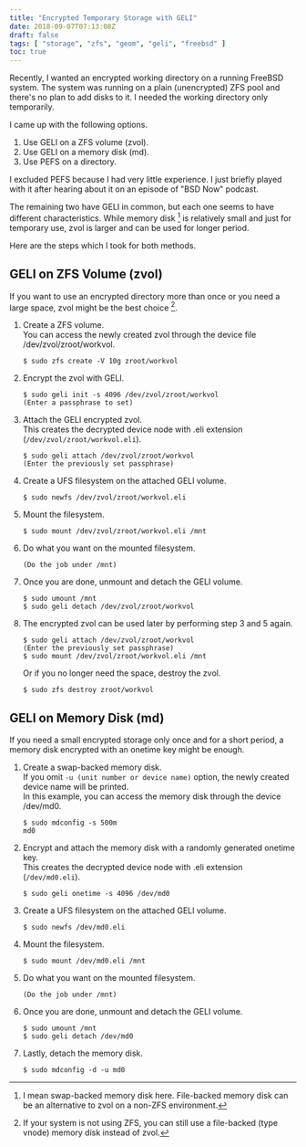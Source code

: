 ```yaml
---
title: "Encrypted Temporary Storage with GELI"
date: 2018-09-07T07:13:08Z
draft: false
tags: [ "storage", "zfs", "geom", "geli", "freebsd" ]
toc: true
---
```

Recently, I wanted an encrypted working directory on a running FreeBSD system. The system was running on a plain (unencrypted) ZFS pool and there's no plan to add disks to it. I needed the working directory only temporarily.

I came up with the following options.

1. Use GELI on a ZFS volume (zvol).
2. Use GELI on a memory disk (md).
3. Use PEFS on a directory.

I excluded PEFS because I had very little experience. I just briefly played with it after hearing about it on an episode of "BSD Now" podcast.

The remaining two have GELI in common, but each one seems to have different characteristics. While memory disk [^1] is relatively small and just for temporary use, zvol is larger and can be used for longer period.

[^1]: I mean swap-backed memory disk here. File-backed memory disk can be an alternative to zvol on a non-ZFS environment.

Here are the steps which I took for both methods.

## GELI on ZFS Volume (zvol)
If you want to use an encrypted directory more than once or you need a large space, zvol might be the best choice [^2].

[^2]: If your system is not using ZFS, you can still use a file-backed (type vnode) memory disk instead of zvol. 

1. Create a ZFS volume.  
You can access the newly created zvol through the device file /dev/zvol/zroot/workvol.
	```
	$ sudo zfs create -V 10g zroot/workvol
	```

2. Encrypt the zvol with GELI.
	```
	$ sudo geli init -s 4096 /dev/zvol/zroot/workvol
	(Enter a passphrase to set)
	```

3. Attach the GELI encrypted zvol.  
This creates the decrypted device node with .eli extension (``/dev/zvol/zroot/workvol.eli``).
	```
	$ sudo geli attach /dev/zvol/zroot/workvol
	(Enter the previously set passphrase)
	```

4. Create a UFS filesystem on the attached GELI volume.
	```
	$ sudo newfs /dev/zvol/zroot/workvol.eli
	```

5. Mount the filesystem.
	```
	$ sudo mount /dev/zvol/zroot/workvol.eli /mnt
	```

6. Do what you want on the mounted filesystem.
	```
	(Do the job under /mnt)
	```

7. Once you are done, unmount and detach the GELI volume.
	```
	$ sudo umount /mnt
	$ sudo geli detach /dev/zvol/zroot/workvol
	```

8. The encrypted zvol can be used later by performing step 3 and 5 again.
	```
	$ sudo geli attach /dev/zvol/zroot/workvol
	(Enter the previously set passphrase)
	$ sudo mount /dev/zvol/zroot/workvol.eli /mnt
	```  
   Or if you no longer need the space, destroy the zvol.
	```
	$ sudo zfs destroy zroot/workvol
	```

## GELI on Memory Disk (md)
If you need a small encrypted storage only once and for a short period, a memory disk encrypted with an onetime key might be enough.

1. Create a swap-backed memory disk.  
If you omit ``-u (unit number or device name)`` option, the newly created device name will be printed.  
In this example, you can access the memory disk through the device /dev/md0.
	```
	$ sudo mdconfig -s 500m
	md0
	```

2. Encrypt and attach the memory disk with a randomly generated onetime key.  
This creates the decrypted device node with .eli extension (``/dev/md0.eli``).
	```
	$ sudo geli onetime -s 4096 /dev/md0
	```

3. Create a UFS filesystem on the attached GELI volume.
	```
	$ sudo newfs /dev/md0.eli
	```

4. Mount the filesystem.
	```
	$ sudo mount /dev/md0.eli /mnt
	```

5. Do what you want on the mounted filesystem.
	```
	(Do the job under /mnt)
	```

6. Once you are done, unmount and detach the GELI volume.
	```
	$ sudo umount /mnt
	$ sudo geli detach /dev/md0
	```

7. Lastly, detach the memory disk.
	```
	$ sudo mdconfig -d -u md0
	```

